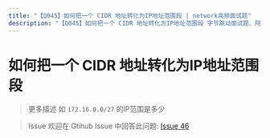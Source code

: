 ```yaml
---
title: "【Q045】如何把一个 CIDR 地址转化为IP地址范围段 | network高频面试题"
description: "【Q045】如何把一个 CIDR 地址转化为IP地址范围段 字节跳动面试题、阿里腾讯面试题、美团小米面试题。"
---
```


# 如何把一个 CIDR 地址转化为IP地址范围段

> 更多描述
> 如 `172.16.0.0/27` 的IP范围是多少

> Issue
> 欢迎在 Gtihub Issue 中回答此问题: [Issue 46](https://github.com/shfshanyue/Daily-Question/issues/46)
